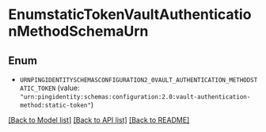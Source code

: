 # EnumstaticTokenVaultAuthenticationMethodSchemaUrn

## Enum


* `URNPINGIDENTITYSCHEMASCONFIGURATION2_0VAULT_AUTHENTICATION_METHODSTATIC_TOKEN` (value: `"urn:pingidentity:schemas:configuration:2.0:vault-authentication-method:static-token"`)


[[Back to Model list]](../README.md#documentation-for-models) [[Back to API list]](../README.md#documentation-for-api-endpoints) [[Back to README]](../README.md)


